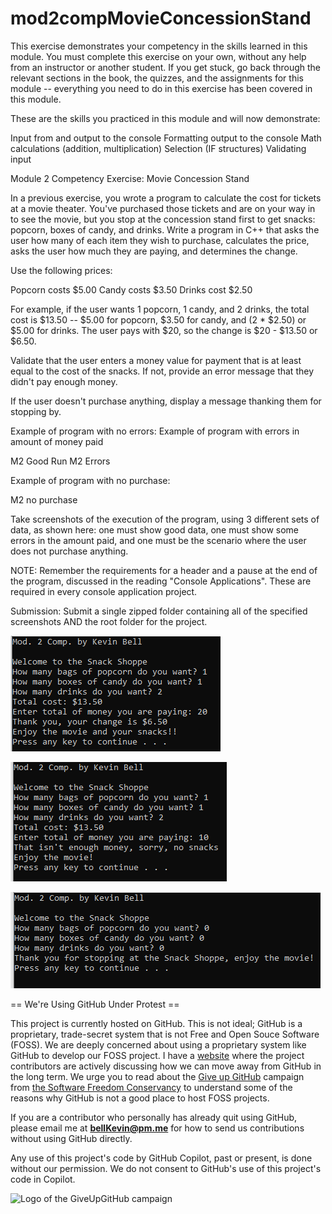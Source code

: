 # mod2compMovieConcessionStand
This exercise demonstrates your competency in the skills learned in this module. You must complete this exercise on your own, without any help from an instructor or another student. If you get stuck, go back through the relevant sections in the book, the quizzes, and the assignments for this module -- everything you need to do in this exercise has been covered in this module.

These are the skills you practiced in this module and will now demonstrate:

Input from and output to the console
Formatting output to the console
Math calculations (addition, multiplication)
Selection (IF structures)
Validating input
 

Module 2 Competency Exercise: Movie Concession Stand

In a previous exercise, you wrote a program to calculate the cost for tickets at a movie theater. You've purchased those tickets and are on your way in to see the movie, but you stop at the concession stand first to get snacks: popcorn, boxes of candy, and drinks. Write a program in C++ that asks the user how many of each item they wish to purchase, calculates the price, asks the user how much they are paying, and determines the change.

Use the following prices:

Popcorn costs $5.00
Candy costs $3.50
Drinks cost $2.50

For example, if the user wants 1 popcorn, 1 candy, and 2 drinks, the total cost is $13.50 -- $5.00 for popcorn, $3.50 for candy, and (2 * $2.50) or $5.00 for drinks. The user pays with $20, so the change is $20 - $13.50 or $6.50. 

Validate that the user enters a money value for payment that is at least equal to the cost of the snacks. If not, provide an error message that they didn't pay enough money.

If the user doesn't purchase anything, display a message thanking them for stopping by. 

Example of program with no errors:                                Example of program with errors in amount of money paid

M2 Good Run     M2 Errors

Example of program with no purchase:

M2 no purchase

Take screenshots of the execution of the program, using 3 different sets of data, as shown here: one must show good data, one must show some errors in the amount paid, and one must be the scenario where the user does not purchase anything.

 

NOTE: Remember the requirements for a header and a pause at the end of the program, discussed in the reading "Console Applications". These are required in every console application project.

Submission: Submit a single zipped folder containing all of the specified screenshots AND the root folder for the project.

![1](https://github.com/bell-kevin/mod2compMovieConcessionStand/blob/main/mod2.1.PNG)

![2](https://github.com/bell-kevin/mod2compMovieConcessionStand/blob/main/mod2.2.PNG)

![3](https://github.com/bell-kevin/mod2compMovieConcessionStand/blob/main/mod2.3.PNG)

== We're Using GitHub Under Protest ==

This project is currently hosted on GitHub.  This is not ideal; GitHub is a
proprietary, trade-secret system that is not Free and Open Souce Software
(FOSS).  We are deeply concerned about using a proprietary system like GitHub
to develop our FOSS project. I have a [website](https://bellKevin.me) where the
project contributors are actively discussing how we can move away from GitHub
in the long term.  We urge you to read about the [Give up GitHub](https://GiveUpGitHub.org) campaign 
from [the Software Freedom Conservancy](https://sfconservancy.org) to understand some of the reasons why GitHub is not 
a good place to host FOSS projects.

If you are a contributor who personally has already quit using GitHub, please
email me at **bellKevin@pm.me** for how to send us contributions without
using GitHub directly.

Any use of this project's code by GitHub Copilot, past or present, is done
without our permission.  We do not consent to GitHub's use of this project's
code in Copilot.

![Logo of the GiveUpGitHub campaign](https://sfconservancy.org/img/GiveUpGitHub.png)
